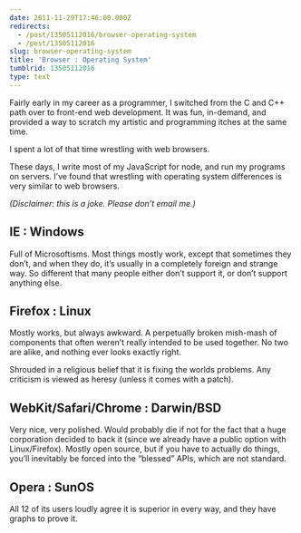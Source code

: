 ```yaml
---
date: 2011-11-29T17:46:00.000Z
redirects:
  - /post/13505112016/browser-operating-system
  - /post/13505112016
slug: browser-operating-system
title: 'Browser : Operating System'
tumblrid: 13505112016
type: text
---
```

<p>Fairly early in my career as a programmer, I switched from the C and C++ path over to front-end web development. It was fun, in-demand, and provided a way to scratch my artistic and programming itches at the same time.</p>

<p>I spent a lot of that time wrestling with web browsers.</p>

<p>These days, I write most of my JavaScript for node, and run my programs on servers. I&rsquo;ve found that wrestling with operating system differences is very similar to web browsers.</p>

<p><i>(Disclaimer: this is a joke. Please don&rsquo;t email me.)</i></p>

<h2>IE : Windows</h2>

<p>Full of Microsoftisms. Most things mostly work, except that sometimes they don&rsquo;t, and when they do, it&rsquo;s usually in a completely foreign and strange way. So different that many people either don&rsquo;t support it, or don&rsquo;t support anything else.</p>

<h2>Firefox : Linux</h2>

<p>Mostly works, but always awkward. A perpetually broken mish-mash of components that often weren&rsquo;t really intended to be used together. No two are alike, and nothing ever looks exactly right.</p>

<p>Shrouded in a religious belief that it is fixing the worlds problems. Any criticism is viewed as heresy (unless it comes with a patch).</p>

<h2>WebKit/Safari/Chrome : Darwin/BSD</h2>

<p>Very nice, very polished. Would probably die if not for the fact that a huge corporation decided to back it (since we already have a public option with Linux/Firefox). Mostly open source, but if you have to actually do things, you&rsquo;ll inevitably be forced into the &ldquo;blessed&rdquo; APIs, which are not standard.</p>

<h2>Opera : SunOS</h2>

<p>All 12 of its users loudly agree it is superior in every way, and they have graphs to prove it.</p>
